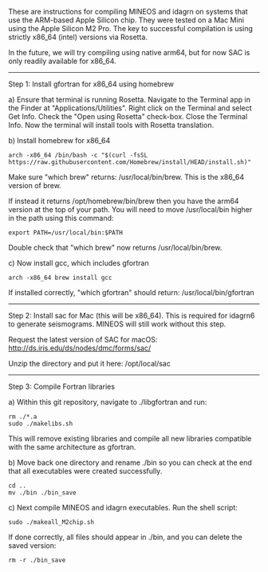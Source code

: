 These are instructions for compiling MINEOS and idagrn on systems that use the ARM-based Apple Silicon chip. They were tested on a Mac Mini using the Apple Silicon M2 Pro. The key to successful compilation is using strictly x86_64 (intel) versions via Rosetta. 

In the future, we will try compiling using native arm64, but for now SAC is only readily available for x86_64.

---
Step 1: Install gfortran for x86_64 using homebrew

a) Ensure that terminal is running Rosetta. Navigate to the Terminal app in the Finder at "Applications/Utilities". Right click on the Terminal and select Get Info. Check the "Open using Rosetta" check-box. Close the Terminal Info. Now the terminal will install tools with Rosetta translation.

b) Install homebrew for x86_64

    arch -x86_64 /bin/bash -c "$(curl -fsSL https://raw.githubusercontent.com/Homebrew/install/HEAD/install.sh)"

Make sure "which brew" returns: /usr/local/bin/brew. This is the x86_64 version of brew.

If instead it returns /opt/homebrew/bin/brew then you have the arm64 version at the top of your path. You will need to move /usr/local/bin higher in the path using this command:

    export PATH=/usr/local/bin:$PATH

Double check that "which brew" now returns /usr/local/bin/brew.

c) Now install gcc, which includes gfortran

    arch -x86_64 brew install gcc

If installed correctly, "which gfortran" should return: /usr/local/bin/gfortran

---
Step 2: Install sac for Mac (this will be x86_64). This is required for idagrn6 to generate seismograms. MINEOS will still work without this step.

Request the latest version of SAC for macOS: http://ds.iris.edu/ds/nodes/dmc/forms/sac/

Unzip the directory and put it here: /opt/local/sac

---
Step 3: Compile Fortran libraries

a) Within this git repository, navigate to ./libgfortran and run: 

    rm ./*.a
    sudo ./makelibs.sh

This will remove existing libraries and compile all new libraries compatible with the same architecture as gfortran.

b) Move back one directory and rename ./bin so you can check at the end that all executables were created successfully.

    cd ..
    mv ./bin ./bin_save

c) Next compile MINEOS and idagrn executables. Run the shell script:

    sudo ./makeall_M2chip.sh

If done correctly, all files should appear in ./bin, and you can delete the saved version:

    rm -r ./bin_save
